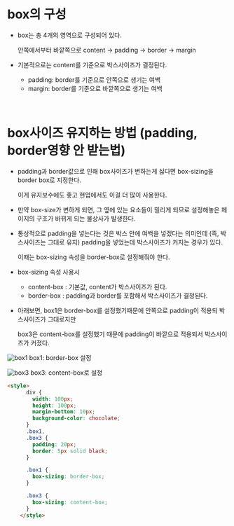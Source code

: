 # box의 구성

- box는 총 4개의 영역으로 구성되어 있다.
    
    안쪽에서부터 바깥쪽으로 content → padding → border → margin
    

- 기본적으로는 content를 기준으로 박스사이즈가 결정된다.
    - padding: border를 기준으로 안쪽으로 생기는 여백
    - margin: border를 기준으로 바깥쪽으로 생기는 여백

<br>

# box사이즈 유지하는 방법 (padding, border영향 안 받는법)

- padding과 border값으로 인해 box사이즈가 변하는게 싫다면 box-sizing을 border box로 지정한다.
    
    이게 유지보수에도 좋고 현업에서도 이걸 더 많이 사용한다.
    
- 만약 box-size가 변하게 되면, 그 옆에 있는 요소들이 밀리게 되므로 설정해놓은 페이지의 구조가 바뀌게 되는 불상사가 발생한다.

- 통상적으로 padding을 넣는다는 것은 박스 안에 여백을 넣겠다는 의미인데 (즉, 박스사이즈는 그대로 유지) padding을 넣었는데 박스사이즈가 커지는 경우가 있다.
    
    이때는 box-sizing 속성을 border-box로 설정해줘야 한다.
    
- box-sizing 속성 사용시
    - content-box : 기본값, content가 박스사이즈가 된다.
    - border-box : padding과 border를 포함해서 박스사이즈가 결정된다.

- 아래보면, box1은 border-box를 설정했기때문에 안쪽으로 padding이 적용되 박스사이즈가 그대로지만
    
    box3은 content-box를 설정했기 때문에 padding이 바깥으로 적용되서 박스사이즈가 커졌다.
    

![box1](/img/box1.png)
box1: border-box 설정

![box3](/img/box3.png)
box3: content-box로 설정

```html
<style>
      div {
        width: 100px;
        height: 100px;
        margin-bottom: 10px;
        background-color: chocolate;
      }
      .box1,
      .box3 {
        padding: 20px;
        border: 5px solid black;
      }

      .box1 {
        box-sizing: border-box;
      }

      .box3 {
        box-sizing: content-box;
      }
    </style>
```
